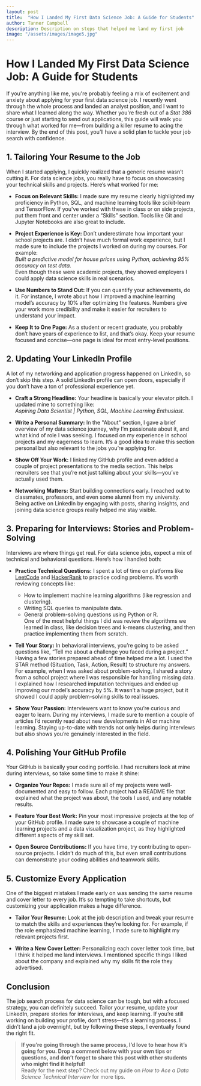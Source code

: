 ```yaml
---
layout: post
title:  "How I Landed My First Data Science Job: A Guide for Students"
author: Tanner Campbell
description: Description on steps that helped me land my first job   
image: "/assets/images/image5.jpg"
---
```


# How I Landed My First Data Science Job: A Guide for Students

If you're anything like me, you're probably feeling a mix of excitement and anxiety about applying for your first data science job. I recently went through the whole process and landed an analyst position, and I want to share what I learned along the way. Whether you're fresh out of a *Stat 386* course or just starting to send out applications, this guide will walk you through what worked for me—from building a killer resume to acing the interview. By the end of this post, you’ll have a solid plan to tackle your job search with confidence.

## 1. Tailoring Your Resume to the Job

When I started applying, I quickly realized that a generic resume wasn’t cutting it. For data science jobs, you really have to focus on showcasing your technical skills and projects. Here’s what worked for me:

- **Focus on Relevant Skills:** I made sure my resume clearly highlighted my proficiency in Python, SQL, and machine learning tools like scikit-learn and TensorFlow. If you've worked with these in class or on side projects, put them front and center under a “Skills” section. Tools like Git and Jupyter Notebooks are also great to include.
  
- **Project Experience is Key:** Don’t underestimate how important your school projects are. I didn’t have much formal work experience, but I made sure to include the projects I worked on during my courses. For example:  
  *Built a predictive model for house prices using Python, achieving 95% accuracy on test data.*  
  Even though these were academic projects, they showed employers I could apply data science skills in real scenarios.
  
- **Use Numbers to Stand Out:** If you can quantify your achievements, do it. For instance, I wrote about how I improved a machine learning model’s accuracy by 10% after optimizing the features. Numbers give your work more credibility and make it easier for recruiters to understand your impact.
  
- **Keep It to One Page:** As a student or recent graduate, you probably don’t have years of experience to list, and that’s okay. Keep your resume focused and concise—one page is ideal for most entry-level positions.

## 2. Updating Your LinkedIn Profile

A lot of my networking and application progress happened on LinkedIn, so don’t skip this step. A solid LinkedIn profile can open doors, especially if you don’t have a ton of professional experience yet.

- **Craft a Strong Headline:** Your headline is basically your elevator pitch. I updated mine to something like:  
  *Aspiring Data Scientist | Python, SQL, Machine Learning Enthusiast.*

- **Write a Personal Summary:** In the "About" section, I gave a brief overview of my data science journey, why I’m passionate about it, and what kind of role I was seeking. I focused on my experience in school projects and my eagerness to learn. It’s a good idea to make this section personal but also relevant to the jobs you’re applying for.

- **Show Off Your Work:** I linked my GitHub profile and even added a couple of project presentations to the media section. This helps recruiters see that you’re not just talking about your skills—you’ve actually used them.

- **Networking Matters:** Start building connections early. I reached out to classmates, professors, and even some alumni from my university. Being active on LinkedIn by engaging with posts, sharing insights, and joining data science groups really helped me stay visible.

## 3. Preparing for Interviews: Stories and Problem-Solving

Interviews are where things get real. For data science jobs, expect a mix of technical and behavioral questions. Here’s how I handled both:

- **Practice Technical Questions:** I spent a lot of time on platforms like [LeetCode](https://www.leetcode.com) and [HackerRank](https://www.hackerrank.com) to practice coding problems. It’s worth reviewing concepts like:
  - How to implement machine learning algorithms (like regression and clustering).
  - Writing SQL queries to manipulate data.
  - General problem-solving questions using Python or R.  
  One of the most helpful things I did was review the algorithms we learned in class, like decision trees and k-means clustering, and then practice implementing them from scratch.

- **Tell Your Story:** In behavioral interviews, you’re going to be asked questions like, “Tell me about a challenge you faced during a project.” Having a few stories prepared ahead of time helped me a lot. I used the STAR method (Situation, Task, Action, Result) to structure my answers.  
  For example, when I was asked about problem-solving, I shared a story from a school project where I was responsible for handling missing data. I explained how I researched imputation techniques and ended up improving our model’s accuracy by 5%. It wasn’t a huge project, but it showed I could apply problem-solving skills to real issues.

- **Show Your Passion:** Interviewers want to know you’re curious and eager to learn. During my interviews, I made sure to mention a couple of articles I’d recently read about new developments in AI or machine learning. Staying up-to-date with trends not only helps during interviews but also shows you’re genuinely interested in the field.

## 4. Polishing Your GitHub Profile

Your GitHub is basically your coding portfolio. I had recruiters look at mine during interviews, so take some time to make it shine:

- **Organize Your Repos:** I made sure all of my projects were well-documented and easy to follow. Each project had a README file that explained what the project was about, the tools I used, and any notable results.

- **Feature Your Best Work:** Pin your most impressive projects at the top of your GitHub profile. I made sure to showcase a couple of machine learning projects and a data visualization project, as they highlighted different aspects of my skill set.

- **Open Source Contributions:** If you have time, try contributing to open-source projects. I didn’t do much of this, but even small contributions can demonstrate your coding abilities and teamwork skills.

## 5. Customize Every Application

One of the biggest mistakes I made early on was sending the same resume and cover letter to every job. It’s so tempting to take shortcuts, but customizing your application makes a huge difference.

- **Tailor Your Resume:** Look at the job description and tweak your resume to match the skills and experiences they’re looking for. For example, if the role emphasized machine learning, I made sure to highlight my relevant projects first.

- **Write a New Cover Letter:** Personalizing each cover letter took time, but I think it helped me land interviews. I mentioned specific things I liked about the company and explained why my skills fit the role they advertised.

## Conclusion

The job search process for data science can be tough, but with a focused strategy, you can definitely succeed. Tailor your resume, update your LinkedIn, prepare stories for interviews, and keep learning. If you’re still working on building your profile, don’t stress—it’s a learning process. I didn’t land a job overnight, but by following these steps, I eventually found the right fit.

> **If you’re going through the same process, I’d love to hear how it’s going for you. Drop a comment below with your own tips or questions, and don’t forget to share this post with other students who might find it helpful!**  
> Ready for the next step? Check out my guide on *How to Ace a Data Science Technical Interview* for more tips.

